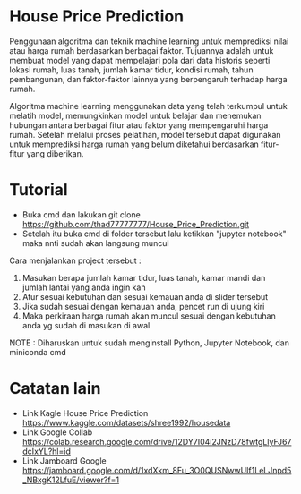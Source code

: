 # House Price Prediction
Penggunaan algoritma dan teknik machine learning untuk memprediksi nilai atau harga rumah berdasarkan berbagai faktor. Tujuannya adalah untuk membuat model yang dapat mempelajari pola dari data historis seperti lokasi rumah, luas tanah, jumlah kamar tidur, kondisi rumah, tahun pembangunan, dan faktor-faktor lainnya yang berpengaruh terhadap harga rumah.

Algoritma machine learning menggunakan data yang telah terkumpul untuk melatih model, memungkinkan model untuk belajar dan menemukan hubungan antara berbagai fitur atau faktor yang mempengaruhi harga rumah. Setelah melalui proses pelatihan, model tersebut dapat digunakan untuk memprediksi harga rumah yang belum diketahui berdasarkan fitur-fitur yang diberikan.

# Tutorial 
- Buka cmd dan lakukan git clone https://github.com/thad77777777/House_Price_Prediction.git
- Setelah itu buka cmd di folder tersebut lalu ketikkan "jupyter notebook" maka nnti sudah akan langsung muncul

Cara menjalankan project tersebut :
1. Masukan berapa jumlah kamar tidur, luas tanah, kamar mandi dan jumlah lantai yang anda ingin kan
2. ⁠Atur sesuai kebutuhan dan sesuai kemauan anda di slider tersebut
3. ⁠Jika sudah sesuai dengan kemauan anda, pencet run di ujung kiri
4. ⁠Maka perkiraan harga rumah akan muncul sesuai dengan kebutuhan anda yg sudah di masukan di awal

NOTE : Diharuskan untuk sudah menginstall Python, Jupyter Notebook, dan miniconda cmd

# Catatan lain
- Link Kagle House Price Prediction https://www.kaggle.com/datasets/shree1992/housedata 
- Link Google Collab https://colab.research.google.com/drive/12DY7I04i2JNzD78fwtgLlyFJ67dcIxYL?hl=id
- Link Jamboard Google https://jamboard.google.com/d/1xdXkm_8Fu_3O0QUSNwwUIf1LeLJnpd5_NBxgK12LfuE/viewer?f=1


